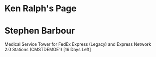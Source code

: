 # Ken Ralph's Page




# Stephen Barbour


Medical Service Tower for FedEx Express (Legacy) and Express Network 2.0 Stations (CMSTDEMOE1) [16 Days Left]



